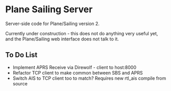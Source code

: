 # Plane Sailing Server

Server-side code for Plane/Sailing version 2.

Currently under construction - this does not do anything very useful yet, and the Plane/Sailing web interface does not talk to it.

## To Do List

* Implement APRS Receive via Direwolf - client to host:8000
* Refactor TCP client to make common between SBS and APRS
* Switch AIS to TCP client too to match? Requires new rtl_ais compile from source